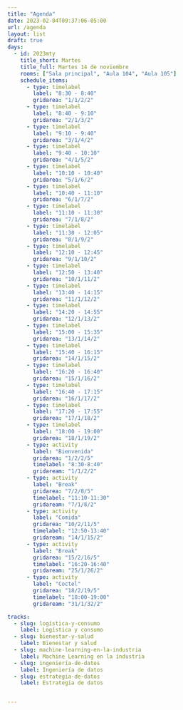 ```yaml
---
title: "Agenda"
date: 2023-02-04T09:37:06-05:00
url: /agenda
layout: list
draft: true
days: 
  - id: 2023mty
    title_short: Martes
    title_full: Martes 14 de noviembre
    rooms: ["Sala principal", "Aula 104", "Aula 105"]
    schedule_items: 
      - type: timelabel
        label: "8:30 - 8:40"
        gridarea: "1/1/2/2"
      - type: timelabel
        label: "8:40 - 9:10"
        gridarea: "2/1/3/2"
      - type: timelabel
        label: "9:10 - 9:40"
        gridarea: "3/1/4/2"
      - type: timelabel
        label: "9:40 - 10:10"
        gridarea: "4/1/5/2"
      - type: timelabel
        label: "10:10 - 10:40"
        gridarea: "5/1/6/2"
      - type: timelabel
        label: "10:40 - 11:10"
        gridarea: "6/1/7/2"
      - type: timelabel
        label: "11:10 - 11:30"
        gridarea: "7/1/8/2"
      - type: timelabel
        label: "11:30 - 12:05"
        gridarea: "8/1/9/2"
      - type: timelabel
        label: "12:10 - 12:45"
        gridarea: "9/1/10/2"
      - type: timelabel
        label: "12:50 - 13:40"
        gridarea: "10/1/11/2"
      - type: timelabel
        label: "13:40 - 14:15"
        gridarea: "11/1/12/2"
      - type: timelabel
        label: "14:20 - 14:55"
        gridarea: "12/1/13/2"
      - type: timelabel
        label: "15:00 - 15:35"
        gridarea: "13/1/14/2"
      - type: timelabel
        label: "15:40 - 16:15"
        gridarea: "14/1/15/2"
      - type: timelabel
        label: "16:20 - 16:40"
        gridarea: "15/1/16/2"
      - type: timelabel
        label: "16:40 - 17:15"
        gridarea: "16/1/17/2"
      - type: timelabel
        label: "17:20 - 17:55"
        gridarea: "17/1/18/2"
      - type: timelabel
        label: "18:00 - 19:00"
        gridarea: "18/1/19/2"
      - type: activity
        label: "Bienvenida"
        gridarea: "1/2/2/5"
        timelabel: "8:30-8:40"
        gridaream: "1/1/2/2"
      - type: activity
        label: "Break"
        gridarea: "7/2/8/5"
        timelabel: "11:10-11:30"
        gridaream: "7/1/8/2"
      - type: activity
        label: "Comida"
        gridarea: "10/2/11/5"
        timelabel: "12:50-13:40"
        gridaream: "14/1/15/2"
      - type: activity
        label: "Break"
        gridarea: "15/2/16/5"
        timelabel: "16:20-16:40"
        gridaream: "25/1/26/2"
      - type: activity
        label: "Coctel"
        gridarea: "18/2/19/5"
        timelabel: "18:00-19:00"
        gridaream: "31/1/32/2"

tracks:
  - slug: logística-y-consumo
    label: Logística y consumo
  - slug: bienestar-y-salud
    label: Bienestar y salud
  - slug: machine-learning-en-la-industria
    label: Machine Learning en la industria 
  - slug: ingeniería-de-datos
    label: Ingeniería de datos
  - slug: estrategia-de-datos
    label: Estrategia de datos


---
```



